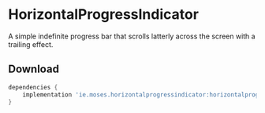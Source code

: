 # HorizontalProgressIndicator
A simple indefinite progress bar that scrolls latterly across the screen with a trailing effect.

Download
--------

```groovy
dependencies {
    implementation 'ie.moses.horizontalprogressindicator:horizontalprogressindicator:1.0.1'
}
```
